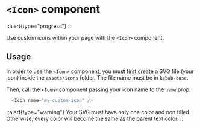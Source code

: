 # `<Icon>` component

::alert{type="progress"}
  <under-construction />
::

Use custom icons within your page with the `<Icon>` component.

## Usage

In order to use the `<Icon>` component, you must first create a SVG file (your icon) inside the `assets/icons` folder. The file name must be in `kebab-case`.

Then, call the `<Icon>` component passing your icon name to the `name` prop:

```js
  <Icon name="my-custom-icon" />
```

::alert{type="warning"}
  Your SVG must have only one color and non filled. Otherwise, every color will become the same as the parent text color.
::
